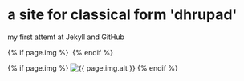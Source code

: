 a site for classical form 'dhrupad'
===================

my first attemt at Jekyll and GitHub

{% if page.img %}
    	<img class="caption__media" data-interchange="{% for img in page.img %}[/assets/img/{{img[1]}} ({{img[0]}})]{% unless forloop.last %}, {% endunless %}{% endfor %}">
{% endif %}

{% if page.img %}
	<img src="/assets/img/{{ page.img.small }}{{ prepend: site.baseurl }}" alt="{{ page.img.alt }}">
{% endif %}